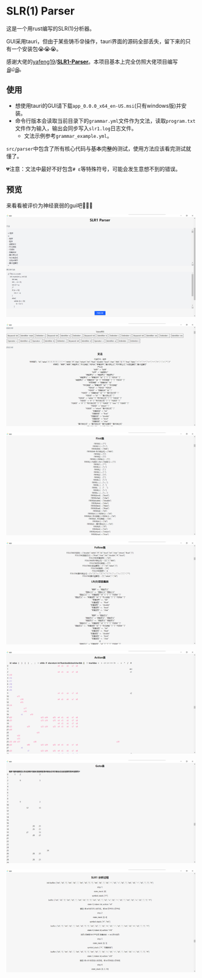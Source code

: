 # SLR(1) Parser

这是一个用rust编写的SLR(1)分析器。

GUI采用tauri，但由于某些铸币😰操作，tauri界面的源码全部丢失，留下来的只有一个安装包😭😭😭。

感谢大佬的[yafeng19](https://github.com/yafeng19)/**[SLR1-Parser](https://github.com/yafeng19/SLR1-Parser)**。本项目基本上完全仿照大佬项目编写இ௰இ。

## 使用

- 想使用tauri的GUI请下载`app_0.0.0_x64_en-US.msi`(只有windows版)并安装。
- 命令行版本会读取当前目录下的`grammar.yml`文件作为文法，读取`program.txt`文件作为输入，输出会同步写入`slr1.log`日志文件。
  - 文法示例参考`grammar_example.yml`。

`src/parser`中包含了所有核心代码与~~基本完整的~~测试，使用方法应该看完测试就懂了。

💔注意：文法中最好不好包含`# ε`等特殊符号，可能会发生意想不到的错误。

## 预览

来看看被评价为神经衰弱的gui吧🤤🤤🤤

![preview_1](./imgs/preview_1.png)

![preview_2](./imgs/preview_2.png)

![preview_3](./imgs/preview_3.png)

![preview_4](./imgs/preview_4.png)

![preview_5](./imgs/preview_5.png)

![preview_6](./imgs/preview_6.png)

![preview_7](./imgs/preview_7.png)
